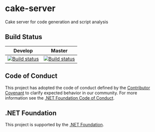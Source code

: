 # cake-server
Cake server for code generation and script analysis

## Build Status

|Develop|Master|
|:--:|:--:|
|[![Build status](https://ci.appveyor.com/api/projects/status/ayjo26v8rbhp2eqt/branch/develop?svg=true)](https://ci.appveyor.com/project/cakebuild/bakery/branch/develop)|[![Build status](https://ci.appveyor.com/api/projects/status/ayjo26v8rbhp2eqt/branch/develop?svg=true)](https://ci.appveyor.com/project/cakebuild/bakery/branch/master)|

## Code of Conduct

This project has adopted the code of conduct defined by the [Contributor Covenant](http://contributor-covenant.org/)
to clarify expected behavior in our community.
For more information see the [.NET Foundation Code of Conduct](http://www.dotnetfoundation.org/code-of-conduct).

## .NET Foundation

This project is supported by the [.NET Foundation](http://www.dotnetfoundation.org).
